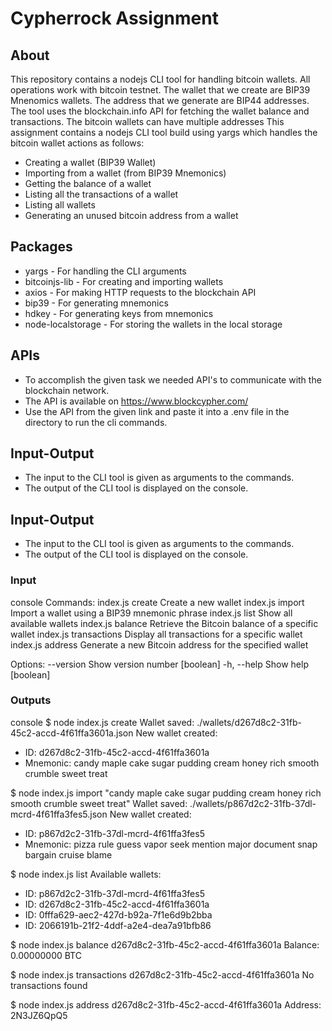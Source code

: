 # Cypherrock Assignment

## About
This repository contains a nodejs CLI tool for handling bitcoin wallets. All operations work with bitcoin testnet. The wallet that we create are BIP39 Mnenomics wallets. The address that we generate are BIP44 addresses. The tool uses the blockchain.info API for fetching the wallet balance and transactions. The bitcoin wallets can have multiple addresses
This assignment contains a nodejs CLI tool build using yargs which handles the bitcoin wallet actions as follows:
- Creating a wallet (BIP39 Wallet)
- Importing from a wallet (from BIP39 Mnemonics)
- Getting the balance of a wallet
- Listing all the transactions of a wallet
- Listing all wallets 
- Generating an unused bitcoin address from a wallet

## Packages 
- yargs - For handling the CLI arguments
- bitcoinjs-lib - For creating and importing wallets
- axios - For making HTTP requests to the blockchain API
- bip39 - For generating mnemonics
- hdkey - For generating keys from mnemonics
- node-localstorage - For storing the wallets in the local storage

## APIs 
- To accomplish the given task we needed API's to communicate with the blockchain network. 
- The API is available on https://www.blockcypher.com/
- Use the API from the given link and paste it into a .env file in the directory to run the cli commands.

## Input-Output
- The input to the CLI tool is given as arguments to the commands.
- The output of the CLI tool is displayed on the console.

## Input-Output
- The input to the CLI tool is given as arguments to the commands.
- The output of the CLI tool is displayed on the console.

### Input

console
Commands:
  index.js create                   Create a new wallet
  index.js import <mnemonic>        Import a wallet using a BIP39 mnemonic
                                    phrase
  index.js list                     Show all available wallets
  index.js balance <walletId>       Retrieve the Bitcoin balance of a specific
                                    wallet
  index.js transactions <walletId>  Display all transactions for a specific
                                    wallet
  index.js address <walletId>       Generate a new Bitcoin address for the
                                    specified wallet

Options:
      --version  Show version number                                   [boolean]
  -h, --help     Show help                                             [boolean]


### Outputs

console
$ node index.js create
Wallet saved: ./wallets/d267d8c2-31fb-45c2-accd-4f61ffa3601a.json
New wallet created:
- ID: d267d8c2-31fb-45c2-accd-4f61ffa3601a
- Mnemonic: candy maple cake sugar pudding cream honey rich smooth crumble sweet treat

$ node index.js import "candy maple cake sugar pudding cream honey rich smooth crumble sweet treat"
Wallet saved: ./wallets/p867d2c2-31fb-37dl-mcrd-4f61ffa3fes5.json
New wallet created:
- ID: p867d2c2-31fb-37dl-mcrd-4f61ffa3fes5
- Mnemonic: pizza rule guess vapor seek mention major document snap bargain cruise blame

$ node index.js list
Available wallets:
- ID: p867d2c2-31fb-37dl-mcrd-4f61ffa3fes5
- ID: d267d8c2-31fb-45c2-accd-4f61ffa3601a
- ID: 0fffa629-aec2-427d-b92a-7f1e6d9b2bba
- ID: 2066191b-21f2-4ddf-a2e4-dea7a91bfb86

$ node index.js balance d267d8c2-31fb-45c2-accd-4f61ffa3601a
Balance: 0.00000000 BTC

$ node index.js transactions d267d8c2-31fb-45c2-accd-4f61ffa3601a
No transactions found

$ node index.js address d267d8c2-31fb-45c2-accd-4f61ffa3601a
Address: 2N3JZ6QpQ5
